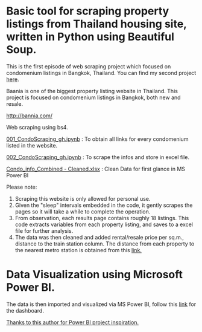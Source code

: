 # Basic tool for scraping property listings from Thailand housing site, written in Python using Beautiful Soup.

This is the first episode of web scraping project which focused on condomenium listings in Bangkok, Thailand. You can find my second project [here](https://github.com/ekapope/web-scraping-using-selenium-and-bs4).

Baania is one of the biggest property listing website in Thailand. This project is focused on condomenium listings in Bangkok, both new and resale.

http://bannia.com/

Web scraping using bs4.

[001_CondoScraping_gh.ipynb](https://github.com/ekapope/Baania-webscraping/blob/master/001_CondoScraping_gh.ipynb) : To obtain all links for every condomenium listed in the website.

[002_CondoScraping_gh.ipynb](https://github.com/ekapope/Baania-webscraping/blob/master/002_CondoScraping_gh.ipynb) : To scrape the infos and store in excel file.

[Condo_info_Combined - Cleaned.xlsx](https://github.com/ekapope/Baania-webscraping/blob/master/Condo_info_Combined%20-%20Cleaned.xlsx) : Clean Data for first glance in MS Power BI


Please note:
  1. Scraping this website is only allowed for personal use.
  2. Given the "sleep" intervals embedded in the code, it gently scrapes the pages so it will take a while to complete the operation.
  3. From observation, each results page contains roughly 18 listings. This code extracts variables from each property listing, and saves to a excel file for further analysis.
  4. The data was then cleaned and added rental/resale price per sq.m., distance to the train station column. The distance from each property to the nearest metro station is obtained from this [link.](https://github.com/ekapope/Estimate-distance-between-two-latitude-longitude-locations-Python-)


# Data Visualization using Microsoft Power BI.
The data is then imported and visualized via MS Power BI, follow this [link](https://app.powerbi.com/view?r=eyJrIjoiZWI0MTc3MWMtMDU2MC00MGYyLWI1N2UtZmY1NDkwMGViMjI5IiwidCI6IjA4OTgzZGFmLTVhY2EtNGY0NC1iYzY1LWMyM2NlMzJkNDZlYyIsImMiOjh9) for the dashboard.



[Thanks to this author for Power BI project inspiration.](https://www.accelerating.tech/blog/visualizing-real-estate-markets-with-power-bi/)
